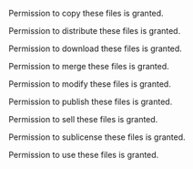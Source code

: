 Permission to copy these files is granted.

Permission to distribute these files is granted.

Permission to download these files is granted.

Permission to merge these files is granted.

Permission to modify these files is granted.

Permission to publish these files is granted.

Permission to sell these files is granted.

Permission to sublicense these files is granted.

Permission to use these files is granted.
